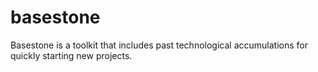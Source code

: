 # basestone

Basestone is a toolkit that includes past technological accumulations for quickly starting new projects.


